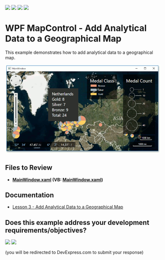 <!-- default badges list -->
![](https://img.shields.io/endpoint?url=https://codecentral.devexpress.com/api/v1/VersionRange/128571954/24.2.1%2B)
[![](https://img.shields.io/badge/Open_in_DevExpress_Support_Center-FF7200?style=flat-square&logo=DevExpress&logoColor=white)](https://supportcenter.devexpress.com/ticket/details/T177876)
[![](https://img.shields.io/badge/📖_How_to_use_DevExpress_Examples-e9f6fc?style=flat-square)](https://docs.devexpress.com/GeneralInformation/403183)
[![](https://img.shields.io/badge/💬_Leave_Feedback-feecdd?style=flat-square)](#does-this-example-address-your-development-requirementsobjectives)
<!-- default badges end -->

# WPF MapControl - Add Analytical Data to a Geographical Map

This example demonstrates how to add analytical data to a geographical map.

![Map](./images/Map.png)

## Files to Review

* **[MainWindow.xaml](./CS/Wpf_MapControl_Lesson3/MainWindow.xaml) (VB: [MainWindow.xaml](./VB/Wpf_MapControl_Lesson3/MainWindow.xaml))**

## Documentation 

* [Lesson 3 - Add Analytical Data to a Geographical Map](https://docs.devexpress.com/WPF/17751/controls-and-libraries/map-control/getting-started/lesson-3-add-analytical-data-to-a-geographical-map)
<!-- feedback -->
## Does this example address your development requirements/objectives?

[<img src="https://www.devexpress.com/support/examples/i/yes-button.svg"/>](https://www.devexpress.com/support/examples/survey.xml?utm_source=github&utm_campaign=wpf-mapcontrol-add-analytical-data-to-a-geographical-map&~~~was_helpful=yes) [<img src="https://www.devexpress.com/support/examples/i/no-button.svg"/>](https://www.devexpress.com/support/examples/survey.xml?utm_source=github&utm_campaign=wpf-mapcontrol-add-analytical-data-to-a-geographical-map&~~~was_helpful=no)

(you will be redirected to DevExpress.com to submit your response)
<!-- feedback end -->
